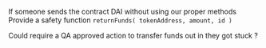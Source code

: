 If someone sends the contract DAI without using our proper methods
Provide a safety function `returnFunds( tokenAddress, amount, id )`

Could require a QA approved action to transfer funds out in they got stuck ?
